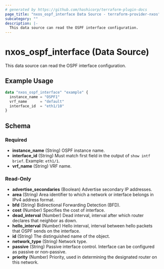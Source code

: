 ```yaml
---
# generated by https://github.com/hashicorp/terraform-plugin-docs
page_title: "nxos_ospf_interface Data Source - terraform-provider-nxos"
subcategory: ""
description: |-
  This data source can read the OSPF interface configuration.
---
```


# nxos_ospf_interface (Data Source)

This data source can read the OSPF interface configuration.

## Example Usage

```terraform
data "nxos_ospf_interface" "example" {
  instance_name = "OSPF1"
  vrf_name      = "default"
  interface_id  = "eth1/10"
}
```

<!-- schema generated by tfplugindocs -->
## Schema

### Required

- **instance_name** (String) OSPF instance name.
- **interface_id** (String) Must match first field in the output of `show intf brief`. Example: `eth1/1`.
- **vrf_name** (String) VRF name.

### Read-Only

- **advertise_secondaries** (Boolean) Advertise secondary IP addresses.
- **area** (String) Area identifier to which a network or interface belongs in IPv4 address format.
- **bfd** (String) Bidirectional Forwarding Detection (BFD).
- **cost** (Number) Specifies the cost of interface.
- **dead_interval** (Number) Dead interval, interval after which router declares that neighbor as down.
- **hello_interval** (Number) Hello interval, interval between hello packets that OSPF sends on the interface.
- **id** (String) The distinguished name of the object.
- **network_type** (String) Network type.
- **passive** (String) Passive interface control. Interface can be configured as passive or non-passive.
- **priority** (Number) Priority, used in determining the designated router on this network.


